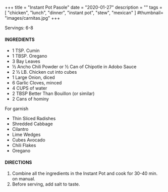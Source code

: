 +++
title = "Instant Pot Pasole"
date = "2020-01-27"
description = ""
tags = [
    "chicken",
    "lunch",
    "dinner",
    "instant pot",
    "stew",
    "mexican"
]
#thumbnail= "images/carnitas.jpg"
+++

Servings: 6-8 <!--more-->

#### INGREDIENTS 

* 1 TSP. Cumin 
* 1 TBSP. Oregano
* 3 Bay Leaves 
* ½ Ancho Chili Powder or ½ Can of Chipotle in Adobo Sauce 
* 2 ½ LB. Chicken cut into cubes
* 1 Large Onion, diced 
* 6 Garlic Cloves, minced 
* 4 CUPS of water 
* 2 TBSP Better Than Bouillon (or similar) 
* 2 Cans of hominy 

For garnish

* Thin Sliced Radishes 
* Shredded Cabbage     
* Cilantro 
* Lime Wedges 
* Cubes Avocado 
* Chili Flakes 
* Oregano 

  
#### DIRECTIONS 

1. Combine all the ingredients in the Instant Pot and cook for 30-40 min. on manual. 
2. Before serving, add salt to taste. 
    
